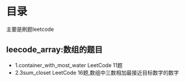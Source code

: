 # 目录
主要是刷题leetcode

## leecode_array:数组的题目
* 1.container_with_most_water LeetCode 11题
* 2.3sum_closet LeetCode 16题,数组中三数相加最接近目标数字的数字